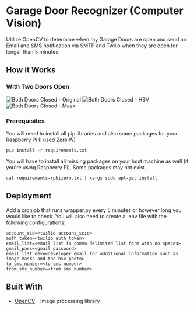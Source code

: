 
# Garage Door Recognizer (Computer Vision)

Utilize OpenCV to determine when my Garage Doors are open and send an Email and SMS notification via SMTP and Twilio when they are open for longer than 5 minutes.

## How it Works

### With Two Doors Open
![Both Doors Closed - Original]("README_Photos/BothDoorsClosed/Original_Photo.jpg")
![Both Doors Closed - HSV]("README_Photos/BothDoorsClosed/HSV_Photo.jpg")
![Both Doors Closed - Mask]("README_Photos/BothDoorsClosed/Mask_Photo.jpg")



### Prerequisites

You will need to install all pip libraries and also some packages for your Raspberry Pi (I used Zero W)

```
pip install -r requirements.txt
```

You will have to install all missing packages on your host machine as well (if you're using Raspberry Pi). Some packages may not exist.

```
cat requirements-rpbizero.txt | xargs sudo apt-get install
```

## Deployment

Add a cronjob that runs wrapper.py every 5 minutes or however long you would like to check. You will also need to create a .env file with the following configurations:

```
account_sid=<twilio account_ssid>
auth_token=<twilio auth_token>
email_list=<email list in comma delimited list form with no spaces>
gmail_pass=<gmail password>
email_list_dev=<developer email for additional information such as image masks and the hsv photo>
to_sms_number=<to sms number>
from_sms_number=<from sms number>
```

## Built With

* [OpenCV](https://opencv.org/) - Image processing library
